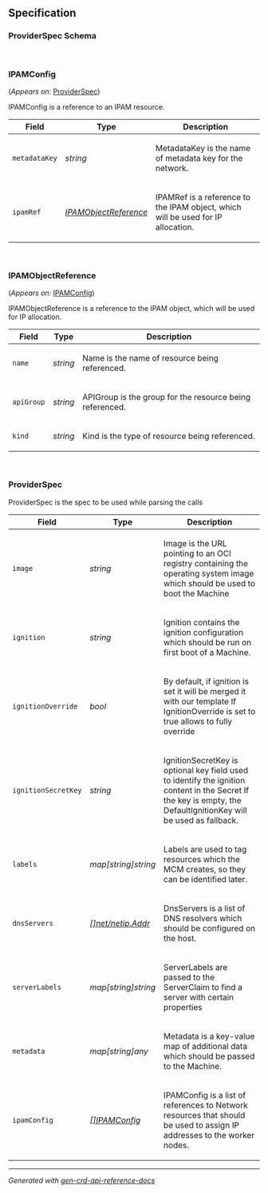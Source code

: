 ## Specification
### ProviderSpec Schema
<br>
<h3 id="settings.gardener.cloud/v1alpha1.IPAMConfig">
<b>IPAMConfig</b>
</h3>
<p>
(<em>Appears on:</em>
<a href="#?id=%23settings.gardener.cloud%2fv1alpha1.ProviderSpec">ProviderSpec</a>)
</p>
<p>
<p>IPAMConfig is a reference to an IPAM resource.</p>
</p>
<table>
<thead>
<tr>
<th>Field</th>
<th>Type</th>
<th>Description</th>
</tr>
</thead>
<tbody>
<tr>
<td>
<code>metadataKey</code>
</td>
<td>
<em>
string
</em>
</td>
<td>
<p>MetadataKey is the name of metadata key for the network.</p>
</td>
</tr>
<tr>
<td>
<code>ipamRef</code>
</td>
<td>
<em>
<a href="#?id=%23settings.gardener.cloud%2fv1alpha1.IPAMObjectReference">
IPAMObjectReference
</a>
</em>
</td>
<td>
<p>IPAMRef is a reference to the IPAM object, which will be used for IP allocation.</p>
</td>
</tr>
</tbody>
</table>
<br>
<h3 id="settings.gardener.cloud/v1alpha1.IPAMObjectReference">
<b>IPAMObjectReference</b>
</h3>
<p>
(<em>Appears on:</em>
<a href="#?id=%23settings.gardener.cloud%2fv1alpha1.IPAMConfig">IPAMConfig</a>)
</p>
<p>
<p>IPAMObjectReference is a reference to the IPAM object, which will be used for IP allocation.</p>
</p>
<table>
<thead>
<tr>
<th>Field</th>
<th>Type</th>
<th>Description</th>
</tr>
</thead>
<tbody>
<tr>
<td>
<code>name</code>
</td>
<td>
<em>
string
</em>
</td>
<td>
<p>Name is the name of resource being referenced.</p>
</td>
</tr>
<tr>
<td>
<code>apiGroup</code>
</td>
<td>
<em>
string
</em>
</td>
<td>
<p>APIGroup is the group for the resource being referenced.</p>
</td>
</tr>
<tr>
<td>
<code>kind</code>
</td>
<td>
<em>
string
</em>
</td>
<td>
<p>Kind is the type of resource being referenced.</p>
</td>
</tr>
</tbody>
</table>
<br>
<h3 id="settings.gardener.cloud/v1alpha1.ProviderSpec">
<b>ProviderSpec</b>
</h3>
<p>
<p>ProviderSpec is the spec to be used while parsing the calls</p>
</p>
<table>
<thead>
<tr>
<th>Field</th>
<th>Type</th>
<th>Description</th>
</tr>
</thead>
<tbody>
<tr>
<td>
<code>image</code>
</td>
<td>
<em>
string
</em>
</td>
<td>
<p>Image is the URL pointing to an OCI registry containing the operating system image which should be used to boot the Machine</p>
</td>
</tr>
<tr>
<td>
<code>ignition</code>
</td>
<td>
<em>
string
</em>
</td>
<td>
<p>Ignition contains the ignition configuration which should be run on first boot of a Machine.</p>
</td>
</tr>
<tr>
<td>
<code>ignitionOverride</code>
</td>
<td>
<em>
bool
</em>
</td>
<td>
<p>By default, if ignition is set it will be merged it with our template
If IgnitionOverride is set to true allows to fully override</p>
</td>
</tr>
<tr>
<td>
<code>ignitionSecretKey</code>
</td>
<td>
<em>
string
</em>
</td>
<td>
<p>IgnitionSecretKey is optional key field used to identify the ignition content in the Secret
If the key is empty, the DefaultIgnitionKey will be used as fallback.</p>
</td>
</tr>
<tr>
<td>
<code>labels</code>
</td>
<td>
<em>
map[string]string
</em>
</td>
<td>
<p>Labels are used to tag resources which the MCM creates, so they can be identified later.</p>
</td>
</tr>
<tr>
<td>
<code>dnsServers</code>
</td>
<td>
<em>
<a href="#?id=https%3a%2f%2fpkg.go.dev%2fnet%2fnetip%23Addr">
[]net/netip.Addr
</a>
</em>
</td>
<td>
<p>DnsServers is a list of DNS resolvers which should be configured on the host.</p>
</td>
</tr>
<tr>
<td>
<code>serverLabels</code>
</td>
<td>
<em>
map[string]string
</em>
</td>
<td>
<p>ServerLabels are passed to the ServerClaim to find a server with certain properties</p>
</td>
</tr>
<tr>
<td>
<code>metadata</code>
</td>
<td>
<em>
map[string]any
</em>
</td>
<td>
<p>Metadata is a key-value map of additional data which should be passed to the Machine.</p>
</td>
</tr>
<tr>
<td>
<code>ipamConfig</code>
</td>
<td>
<em>
<a href="#?id=%23settings.gardener.cloud%2fv1alpha1.IPAMConfig">
[]IPAMConfig
</a>
</em>
</td>
<td>
<p>IPAMConfig is a list of references to Network resources that should be used to assign IP addresses to the worker nodes.</p>
</td>
</tr>
</tbody>
</table>
<hr/>
<p><em>
Generated with <a href="https://github.com/ahmetb/gen-crd-api-reference-docs">gen-crd-api-reference-docs</a>
</em></p>
